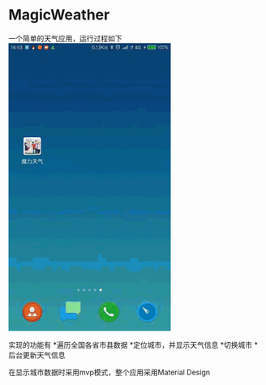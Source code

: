 # MagicWeather
一个简单的天气应用，运行过程如下
![magic](/gif/magic.gif "magic.gif")

实现的功能有
*遍历全国各省市县数据
*定位城市，并显示天气信息
*切换城市
*后台更新天气信息

在显示城市数据时采用mvp模式，整个应用采用Material Design
